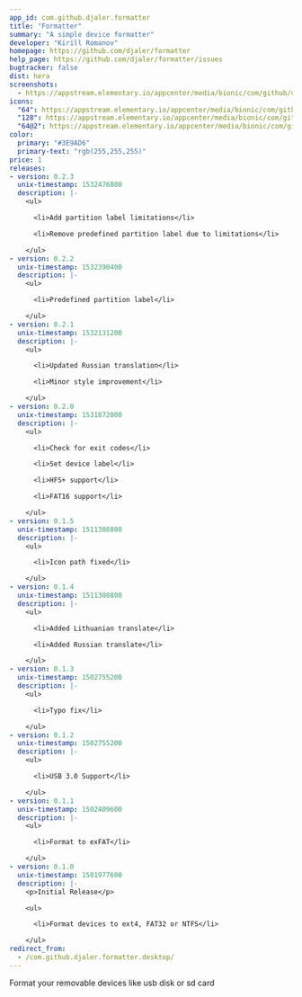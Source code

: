 ```yaml
---
app_id: com.github.djaler.formatter
title: "Formatter"
summary: "A simple device formatter"
developer: "Kirill Romanov"
homepage: https://github.com/djaler/formatter
help_page: https://github.com/djaler/formatter/issues
bugtracker: false
dist: hera
screenshots:
  - https://appstream.elementary.io/appcenter/media/bionic/com/github/djaler.formatter/5AC92CFC8880C262BEE2696A0414091D/screenshots/image-1_orig.png
icons:
  "64": https://appstream.elementary.io/appcenter/media/bionic/com/github/djaler.formatter/5AC92CFC8880C262BEE2696A0414091D/icons/64x64/com.github.djaler.formatter_com.github.djaler.formatter.png
  "128": https://appstream.elementary.io/appcenter/media/bionic/com/github/djaler.formatter/5AC92CFC8880C262BEE2696A0414091D/icons/128x128/com.github.djaler.formatter_com.github.djaler.formatter.png
  "64@2": https://appstream.elementary.io/appcenter/media/bionic/com/github/djaler.formatter/5AC92CFC8880C262BEE2696A0414091D/icons/64x64@2/com.github.djaler.formatter_com.github.djaler.formatter.png
color:
  primary: "#3E9AD6"
  primary-text: "rgb(255,255,255)"
price: 1
releases:
- version: 0.2.3
  unix-timestamp: 1532476800
  description: |-
    <ul>

      <li>Add partition label limitations</li>

      <li>Remove predefined partition label due to limitations</li>

    </ul>
- version: 0.2.2
  unix-timestamp: 1532390400
  description: |-
    <ul>

      <li>Predefined partition label</li>

    </ul>
- version: 0.2.1
  unix-timestamp: 1532131200
  description: |-
    <ul>

      <li>Updated Russian translation</li>

      <li>Minor style improvement</li>

    </ul>
- version: 0.2.0
  unix-timestamp: 1531872000
  description: |-
    <ul>

      <li>Check for exit codes</li>

      <li>Set device label</li>

      <li>HFS+ support</li>

      <li>FAT16 support</li>

    </ul>
- version: 0.1.5
  unix-timestamp: 1511308800
  description: |-
    <ul>

      <li>Icon path fixed</li>

    </ul>
- version: 0.1.4
  unix-timestamp: 1511308800
  description: |-
    <ul>

      <li>Added Lithuanian translate</li>

      <li>Added Russian translate</li>

    </ul>
- version: 0.1.3
  unix-timestamp: 1502755200
  description: |-
    <ul>

      <li>Typo fix</li>

    </ul>
- version: 0.1.2
  unix-timestamp: 1502755200
  description: |-
    <ul>

      <li>USB 3.0 Support</li>

    </ul>
- version: 0.1.1
  unix-timestamp: 1502409600
  description: |-
    <ul>

      <li>Format to exFAT</li>

    </ul>
- version: 0.1.0
  unix-timestamp: 1501977600
  description: |-
    <p>Initial Release</p>

    <ul>

      <li>Format devices to ext4, FAT32 or NTFS</li>

    </ul>
redirect_from:
  - /com.github.djaler.formatter.desktop/
---
```


<p>Format your removable devices like usb disk or sd card</p>
